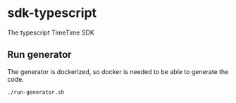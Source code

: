 # sdk-typescript
The typescript TimeTime SDK


## Run generator
The generator is dockerized, so docker is needed to be able to generate the code.

```bash
./run-generator.sh
```

